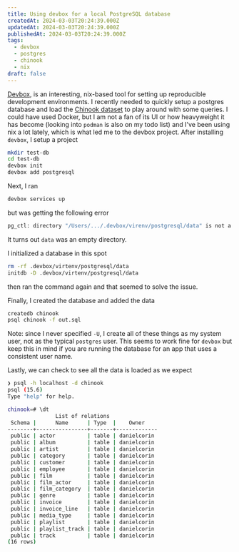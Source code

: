 ```yaml
---
title: Using devbox for a local PostgreSQL database
createdAt: 2024-03-03T20:24:39.000Z
updatedAt: 2024-03-03T20:24:39.000Z
publishedAt: 2024-03-03T20:24:39.000Z
tags:
  - devbox
  - postgres
  - chinook
  - nix
draft: false
---
```


[Devbox](https://www.jetpack.io/devbox/), is an interesting, nix-based tool for setting up reproducible development environments.
I recently needed to quickly setup a postgres database and load the [Chinook dataset](https://github.com/xivSolutions/ChinookDb_Pg_Modified/blob/master/chinook_pg_serial_pk_proper_naming.sql) to play around with some queries.
I could have used Docker, but I am not a fan of its UI or how heavyweight it has become (looking into `podman` is also on my todo list) and I've been using nix a lot lately, which is what led me to the devbox project.
After installing `devbox`, I setup a project

```sh
mkdir test-db
cd test-db
devbox init
devbox add postgresql
```

Next, I ran

```sh
devbox services up
```

but was getting the following error

```sh
pg_ctl: directory "/Users/.../.devbox/virenv/postgresql/data" is not a database cluster directory
```

It turns out `data` was an empty directory.

I initialized a database in this spot

```sh
rm -rf .devbox/virtenv/postgresql/data
initdb -D .devbox/virtenv/postgresql/data
```

then ran the command again and that seemed to solve the issue.

Finally, I created the database and added the data

```sh
createdb chinook
psql chinook -f out.sql
```

Note: since I never specified `-U`, I create all of these things as my system user, not as the typical `postgres` user.
This seems to work fine for `devbox` but keep this in mind if you are running the database for an app that uses a consistent user name.

Lastly, we can check to see all the data is loaded as we expect

```sh
❯ psql -h localhost -d chinook
psql (15.6)
Type "help" for help.

chinook=# \dt
               List of relations
 Schema |      Name      | Type  |    Owner
--------+----------------+-------+-------------
 public | actor          | table | danielcorin
 public | album          | table | danielcorin
 public | artist         | table | danielcorin
 public | category       | table | danielcorin
 public | customer       | table | danielcorin
 public | employee       | table | danielcorin
 public | film           | table | danielcorin
 public | film_actor     | table | danielcorin
 public | film_category  | table | danielcorin
 public | genre          | table | danielcorin
 public | invoice        | table | danielcorin
 public | invoice_line   | table | danielcorin
 public | media_type     | table | danielcorin
 public | playlist       | table | danielcorin
 public | playlist_track | table | danielcorin
 public | track          | table | danielcorin
(16 rows)
```
